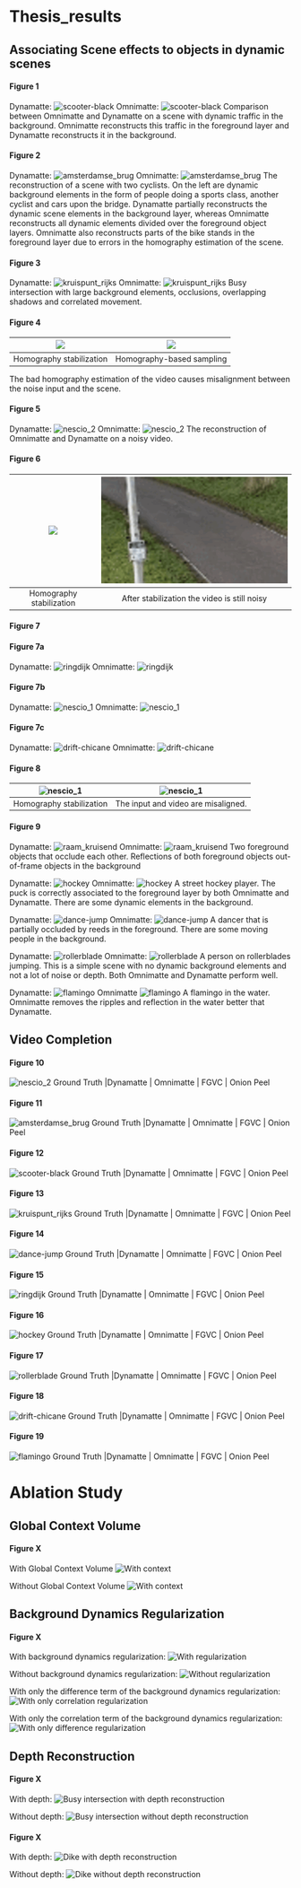 # Thesis_results






## Associating Scene effects to objects in dynamic scenes


#### Figure 1 
Dynamatte:
![scooter-black](imgs/dynamatte/scooter-black.gif)
Omnimatte:
![scooter-black](imgs/omnimatte/scooter-black.gif)
Comparison between Omnimatte and Dynamatte on a scene with dynamic traffic in the background. Omnimatte reconstructs this traffic in the foreground layer and Dynamatte reconstructs it in the background.

#### Figure 2
Dynamatte:
![amsterdamse_brug](imgs/dynamatte/amsterdamse_brug.gif)
Omnimatte:
![amsterdamse_brug](imgs/omnimatte/amsterdamse_brug.gif)
The reconstruction of a scene with two cyclists. On the left are dynamic background elements in the form of people doing a sports class, another cyclist and cars upon the bridge. Dynamatte partially reconstructs the dynamic scene elements in the background layer, whereas Omnimatte reconstructs all dynamic elements divided over the foreground object layers.
Omnimatte also reconstructs parts of the bike stands in the foreground layer due to errors in the homography estimation of the scene.

#### Figure 3
Dynamatte:
![kruispunt_rijks](imgs/dynamatte/kruispunt_rijks.gif)
Omnimatte:
![kruispunt_rijks](imgs/omnimatte/kruispunt_rijks.gif)
Busy intersection with large background elements, occlusions, overlapping shadows and correlated movement.

#### Figure 4

![](imgs/homography_demos/homography_kruispunt_rijks.gif)  |  ![](imgs/homography_demos/noise_homography_kruispunt.gif)
:-------------------------:|:-------------------------:
Homography stabilization |  Homography-based sampling

The bad homography estimation of the video causes misalignment between the noise input and the scene.

#### Figure 5
Dynamatte:
![nescio_2](imgs/dynamatte/nescio_2.gif)
Omnimatte:
![nescio_2](imgs/omnimatte/nescio_2.gif)
The reconstruction of Omnimatte and Dynamatte on a noisy video.

#### Figure 6
![](imgs/homography_demos/homography_nescio_2.gif)  |  ![](imgs/nescio_2_noise.gif)
:-------------------------:|:-------------------------:
Homography stabilization | After stabilization the video is still noisy

#### Figure 7
#### Figure 7a
Dynamatte:
![ringdijk](imgs/dynamatte/ringdijk.gif)
Omnimatte:
![ringdijk](imgs/omnimatte/ringdijk.gif)

#### Figure 7b
Dynamatte:
![nescio_1](imgs/dynamatte/nescio_1.gif)
Omnimatte:
![nescio_1](imgs/omnimatte/nescio_1.gif)

#### Figure 7c
Dynamatte:
![drift-chicane](imgs/dynamatte/drift-chicane.gif)
Omnimatte:
![drift-chicane](imgs/omnimatte/drift-chicane.gif)

#### Figure 8
![nescio_1](imgs/homography_demos/homography_nescio_1.gif) | ![nescio_1](imgs/homography_demos/noise_homography_nescio_1.gif)
:-------------------------:|:-------------------------:
Homography stabilization | The input and video are misaligned.

#### Figure 9
Dynamatte:
![raam_kruisend](imgs/dynamatte/raam_kruisend.gif)
Omnimatte:
![raam_kruisend](imgs/omnimatte/raam_kruisend.gif)
Two foreground objects that occlude each other. Reflections of both foreground objects out-of-frame objects in the background

Dynamatte:
![hockey](imgs/dynamatte/hockey.gif)
Omnimatte:
![hockey](imgs/omnimatte/hockey.gif)
A street hockey player. The puck is correctly associated to the foreground layer by both Omnimatte and Dynamatte. There are some dynamic elements in the background.

Dynamatte:
![dance-jump](imgs/dynamatte/dance-jump.gif)
Omnimatte:
![dance-jump](imgs/omnimatte/dance-jump.gif)
A dancer that is partially occluded by reeds in the foreground. There are some moving people in the background.

Dynamatte:
![rollerblade](imgs/dynamatte/rollerblade.gif)
Omnimatte:
![rollerblade](imgs/omnimatte/rollerblade.gif)
A person on rollerblades jumping. This is a simple scene with no dynamic background elements and not a lot of noise or depth. Both Omnimatte and Dynamatte perform well.

Dynamatte:
![flamingo](imgs/dynamatte/flamingo.gif)
Omnimatte
![flamingo](imgs/omnimatte/flamingo.gif)
A flamingo in the water. Omnimatte removes the ripples and reflection in the water better that Dynamatte.

## Video Completion

#### Figure 10
![nescio_2](imgs/video_completion/vc_nescio_2.gif)
Ground Truth |Dynamatte | Omnimatte | FGVC | Onion Peel

#### Figure 11
![amsterdamse_brug](imgs/video_completion/vc_amsterdamse_brug.gif)
Ground Truth |Dynamatte | Omnimatte | FGVC | Onion Peel

#### Figure 12
![scooter-black](imgs/video_completion/vc_scooter-black.gif)
Ground Truth |Dynamatte | Omnimatte | FGVC | Onion Peel

#### Figure 13
![kruispunt_rijks](imgs/video_completion/vc_kruispunt_rijks.gif)
Ground Truth |Dynamatte | Omnimatte | FGVC | Onion Peel

#### Figure 14
![dance-jump](imgs/video_completion/vc_dance-jump.gif)
Ground Truth |Dynamatte | Omnimatte | FGVC | Onion Peel

#### Figure 15
![ringdijk](imgs/video_completion/vc_ringdijk.gif)
Ground Truth |Dynamatte | Omnimatte | FGVC | Onion Peel

#### Figure 16 
![hockey](imgs/video_completion/vc_hockey.gif)
Ground Truth |Dynamatte | Omnimatte | FGVC | Onion Peel

#### Figure 17
![rollerblade](imgs/video_completion/vc_rollerblade.gif)
Ground Truth |Dynamatte | Omnimatte | FGVC | Onion Peel

#### Figure 18
![drift-chicane](imgs/video_completion/vc_drift-chicane.gif)
Ground Truth |Dynamatte | Omnimatte | FGVC | Onion Peel

#### Figure 19
![flamingo](imgs/video_completion/vc_flamingo.gif)
Ground Truth |Dynamatte | Omnimatte | FGVC | Onion Peel

# Ablation Study
## Global Context Volume
#### Figure X
With Global Context Volume
![With context](imgs/dynamatte/amsterdamse_brug.gif)

Without Global Context Volume
![With context](imgs/ablations/amsterdamse_brug_no_att.gif)

## Background Dynamics Regularization
#### Figure X
With background dynamics regularization:
![With regularization](imgs/dynamatte/amsterdamse_brug.gif)

Without background dynamics regularization:
![Without regularization](imgs/ablations/no_reg.gif)

With only the difference term of the background dynamics regularization:
![With only correlation regularization](imgs/ablations/corr_reg.gif)

With only the correlation term of the background dynamics regularization:
![With only difference regularization](imgs/ablations/diff_reg.gif)

## Depth Reconstruction
#### Figure X
With depth:
![Busy intersection with depth reconstruction](imgs/ablations/depth_kruispunt.gif)

Without depth:
![Busy intersection without depth reconstruction](imgs/dynamatte/kruispunt_rijks.gif)

#### Figure X
With depth:
![Dike with depth reconstruction](imgs/ablations/depth_nescio.gif)

Without depth:
![Dike without depth reconstruction](imgs/dynamatte/nescio_2.gif)
